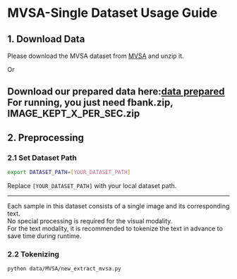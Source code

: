 # MVSA-Single Dataset Usage Guide

## 1. Download Data

Please download the MVSA dataset from [MVSA](https://www.kaggle.com/datasets/vincemarcs/mvsasingle) and unzip it.

Or  

Download our prepared data here:[data prepared](https://drive.google.com/drive/folders/1x9TER3mc1sMgcALp7x_ooK65IjRHOaHN?usp=sharing)
For running, you just need fbank.zip, IMAGE_KEPT_X_PER_SEC.zip
---

## 2. Preprocessing

### 2.1 Set Dataset Path

```sh
export DATASET_PATH=[YOUR_DATASET_PATH]
```
Replace `[YOUR_DATASET_PATH]` with your local dataset path.

---


Each sample in this dataset consists of a single image and its corresponding text.  
No special processing is required for the visual modality.  
For the text modality, it is recommended to tokenize the text in advance to save time during runtime.


### 2.2 Tokenizing
```sh
python data/MVSA/new_extract_mvsa.py
```